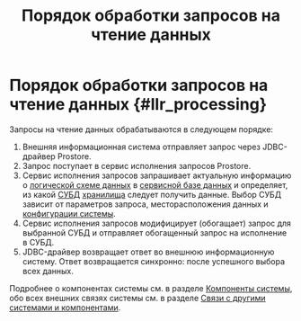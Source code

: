 ﻿---
layout: default
title: Порядок обработки запросов на чтение данных
nav_order: 5
parent: Связи с другими системами и компонентами
grand_parent: Обзор понятий, компонентов и связей
has_children: false
has_toc: false
---

# Порядок обработки запросов на чтение данных {#llr_processing}

Запросы на чтение данных обрабатываются в следующем порядке:
1. Внешняя информационная система отправляет запрос через JDBC-драйвер Prostore.
2. Запрос поступает в сервис исполнения запросов Prostore.
3. Сервис исполнения запросов запрашивает актуальную информацию о
   [логической схеме данных](../../main_concepts/logical_schema/logical_schema.md)
   в [сервисной базе данных](../../main_concepts/service_db/service_db.md) и определяет, из какой 
   [СУБД](../../../introduction/supported_DBMS/supported_DBMS.md)
   [хранилища](../../main_concepts/data_storage/data_storage.md) следует получить данные. Выбор СУБД зависит от параметров
   запроса, месторасположения данных и [конфигурации системы](../../../maintenance/configuration/system/system.md).
4. Сервис исполнения запросов модифицирует (обогащает) запрос для выбранной СУБД и отправляет обогащенный запрос 
   на исполнение в СУБД.
7. JDBC-драйвер возвращает ответ во внешнюю информационную систему. Ответ возвращается синхронно: после успешного выбора 
   всех данных.
  
Подробнее о компонентах системы см. в разделе [Компоненты системы](../../components/components.md), 
обо всех внешних связях системы см. в разделе [Связи с другими системами и компонентами](../interactions.md).
